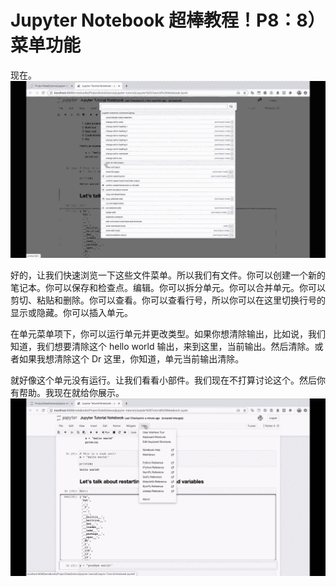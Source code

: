 # Jupyter Notebook 超棒教程！P8：8）菜单功能 

现在。![](img/aed28feec306fc2072b2f30ee5bfdd03_1.png)

好的，让我们快速浏览一下这些文件菜单。所以我们有文件。你可以创建一个新的笔记本。你可以保存和检查点。编辑。你可以拆分单元。你可以合并单元。你可以剪切、粘贴和删除。你可以查看。你可以查看行号，所以你可以在这里切换行号的显示或隐藏。你可以插入单元。

在单元菜单项下，你可以运行单元并更改类型。如果你想清除输出，比如说，我们知道，我们想要清除这个 hello world 输出，来到这里，当前输出。然后清除。或者如果我想清除这个 Dr 这里，你知道，单元当前输出清除。

就好像这个单元没有运行。让我们看看小部件。我们现在不打算讨论这个。然后你有帮助。我现在就给你展示。![](img/aed28feec306fc2072b2f30ee5bfdd03_3.png)
